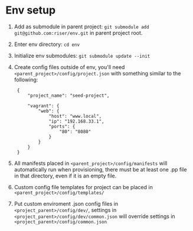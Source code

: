 Env setup
===================
1. Add as submodule in parent project:  `git submodule add git@github.com:riser/env.git` in parent project root.
2. Enter env directory: `cd env`
3. Initialize env submodules: `git submodule update --init`
4. Create config files outside of env, you'll need `<parent_project>/config/project.json` with something similar to the following:

        {
            "project_name": "seed-project",

            "vagrant": {
                "web": {
                    "host": "www.local",
                    "ip": "192.168.33.1",
                    "ports": {
                        "80": "8080"
                    }
                }
            }
        }
    
5. All manifests placed in `<parent_project>/config/manifests` will automatically run when provisioning, there must be at least one .pp file in that directory, even if it is an empty file.
6. Custom config file templates for project can be placed in `<parent_project>/config/templates/`
7. Put custom enviroment .json config files in `<project_parent>/config/dev/`, settings in `<project_parent>/config/dev/common.json` will override settings in `<project_parent>/config/common.json`
